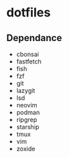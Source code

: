 # dotfiles

## Dependance
- cbonsai
- fastfetch
- fish
- fzf
- git
- lazygit
- lsd
- neovim
- podman
- ripgrep
- starship
- tmux
- vim
- zoxide

